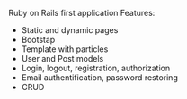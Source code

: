 Ruby on Rails first application
Features:
 - Static and dynamic pages
 - Bootstap
 - Template with particles
 - User and Post models
 - Login, logout, registration, authorization
 - Email authentification, password restoring
 - CRUD
 
